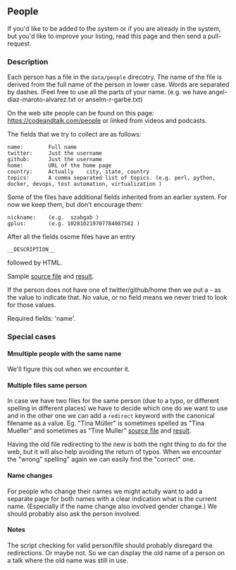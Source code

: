 ## People

If you'd like to be added to the system or if you are already in the system, but you'd like to improve
your listing, read this page and then send a pull-request.

### Description

Each person has a file in the `data/people` direcotry. The name of the file
is derived from the full name of the person in lower case. Words are separated by dashes.
(Feel free to use all the parts of your name. (e.g. we have angel-diaz-maroto-alvarez.txt or anselm-r-garbe.txt)

On the web site people can be found on this page: https://codeandtalk.com/people or linked from videos and podcasts.

The fields that we try to collect are as follows:

```
name:        Full name
twitter:     Just the username
github:      Just the username
home:        URL of the home page
country:     Actually    city, state, country
topics:      A comma separated list of topics. (e.g. perl, python, docker, devops, test automation, virtualization )
```

Some of the files have additional fields inherited from an earlier system. For now we keep them, but don't encourage them:
```
nickname:    (e.g.  szabgab )
gplus:       (e.g. 102810219707784087582 )
```

After all the fields osome files have an entry

```
__DESCRIPTION__
```

followed by HTML.

Sample [source file](https://github.com/szabgab/codeandtalk.com/blob/main/data/people/gabor-szabo.txt) and
[result](https://codeandtalk.com/p/gabor-szabo).

If the person does not have one of twitter/github/home then we put a - as the value to indicate
that. No value, or no field means we never tried to look for those values.

Required fields: 'name'.

### Special cases

#### Mmultiple people with the same name

We'll figure this out when we encounter it.

#### Multiple files same person
In case we have two files for the same person (due to a typo, or different spelling in different places)
we have to decide which one do we want to use and in the other one we can add a `redirect` keyword with the
canonical filename as a value.
Eg. "Tina Müller" is sometimes spelled as "Tina Mueller" and sometimes as "Tine Muller"
[source file](https://github.com/szabgab/codeandtalk.com/blob/main/data/people/tina-muller.txt) and
[result](https://codeandtalk.com/p/tina-muller).

Having the old file redirecting to the new is both the right thing to do for the web, but it will also help
avoiding the return of typos. When we encounter the "wrong" spelling" again we can easily find the "correct" one.

#### Name changes

For people who change their names we might actully want to add a separate page for both names with a clear indication what is the current name.
(Especially if the name change also involved gender change.) We should probably also ask the person involved.

#### Notes

The script checking for valid person/file should probably disregard the redirections.
Or maybe not. So we can display the old name of a  person on a talk where the old name was still in use.
